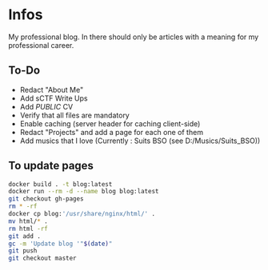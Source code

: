 # Infos

My professional blog. In there should only be articles with a meaning for my professional career.

## To-Do

- Redact "About Me"
- Add sCTF Write Ups
- Add *PUBLIC* CV
- Verify that all files are mandatory
- Enable caching (server header for caching client-side)
- Redact "Projects" and add a page for each one of them
- Add musics that I love (Currently : Suits BSO (see D:/Musics/Suits_BSO))

## To update pages

```bash
docker build . -t blog:latest
docker run --rm -d --name blog blog:latest
git checkout gh-pages
rm * -rf
docker cp blog:'/usr/share/nginx/html/' .
mv html/* .
rm html -rf
git add .
gc -m 'Update blog '"$(date)"
git push
git checkout master
```
